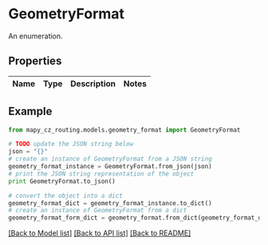 # GeometryFormat

An enumeration.

## Properties

Name | Type | Description | Notes
------------ | ------------- | ------------- | -------------

## Example

```python
from mapy_cz_routing.models.geometry_format import GeometryFormat

# TODO update the JSON string below
json = "{}"
# create an instance of GeometryFormat from a JSON string
geometry_format_instance = GeometryFormat.from_json(json)
# print the JSON string representation of the object
print GeometryFormat.to_json()

# convert the object into a dict
geometry_format_dict = geometry_format_instance.to_dict()
# create an instance of GeometryFormat from a dict
geometry_format_form_dict = geometry_format.from_dict(geometry_format_dict)
```
[[Back to Model list]](../README.md#documentation-for-models) [[Back to API list]](../README.md#documentation-for-api-endpoints) [[Back to README]](../README.md)


